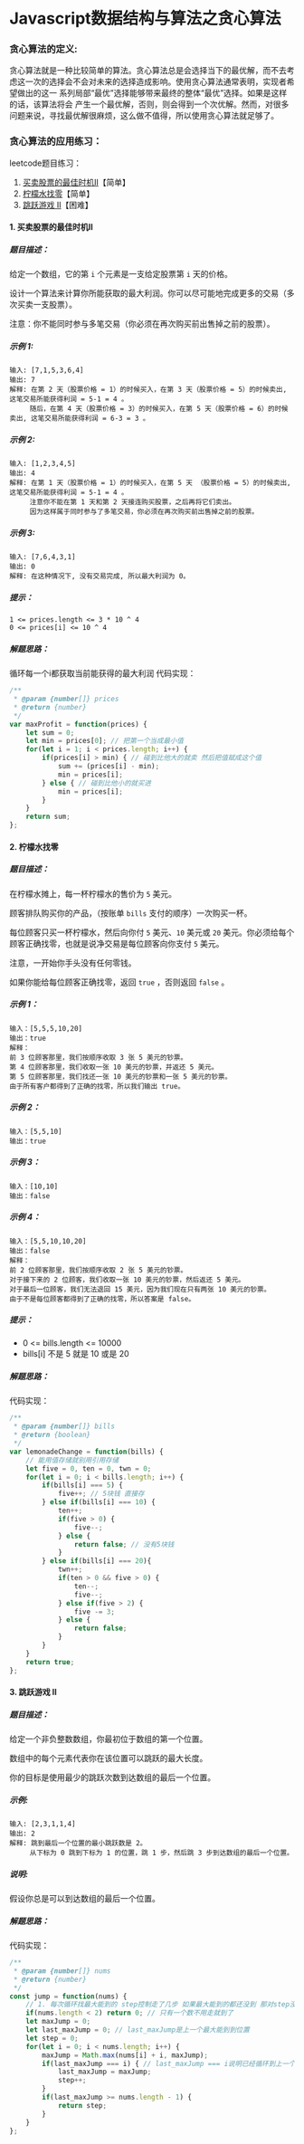 # Javascript数据结构与算法之贪心算法

### 贪心算法的定义:
贪心算法就是一种比较简单的算法。贪心算法总是会选择当下的最优解，而不去考虑这一次的选择会不会对未来的选择造成影响。使用贪心算法通常表明，实现者希望做出的这一 系列局部“最优”选择能够带来最终的整体“最优”选择。如果是这样的话，该算法将会 产生一个最优解，否则，则会得到一个次优解。然而，对很多问题来说，寻找最优解很麻烦，这么做不值得，所以使用贪心算法就足够了。

### 贪心算法的应用练习：
leetcode题目练习：

1. [买卖股票的最佳时机II](https://leetcode-cn.com/problems/best-time-to-buy-and-sell-stock-ii/)【简单】
2. [柠檬水找零](https://leetcode-cn.com/problems/lemonade-change/)【简单】
3. [跳跃游戏 II](https://leetcode-cn.com/problems/jump-game-ii/)【困难】

#### 1. 买卖股票的最佳时机II
##### 题目描述：
给定一个数组，它的第 `i` 个元素是一支给定股票第 `i` 天的价格。

设计一个算法来计算你所能获取的最大利润。你可以尽可能地完成更多的交易（多次买卖一支股票）。

注意：你不能同时参与多笔交易（你必须在再次购买前出售掉之前的股票）。

##### 示例 1:
````
输入: [7,1,5,3,6,4]
输出: 7
解释: 在第 2 天（股票价格 = 1）的时候买入，在第 3 天（股票价格 = 5）的时候卖出, 这笔交易所能获得利润 = 5-1 = 4 。
     随后，在第 4 天（股票价格 = 3）的时候买入，在第 5 天（股票价格 = 6）的时候卖出, 这笔交易所能获得利润 = 6-3 = 3 。
````
##### 示例 2:
````
输入: [1,2,3,4,5]
输出: 4
解释: 在第 1 天（股票价格 = 1）的时候买入，在第 5 天 （股票价格 = 5）的时候卖出, 这笔交易所能获得利润 = 5-1 = 4 。
     注意你不能在第 1 天和第 2 天接连购买股票，之后再将它们卖出。
     因为这样属于同时参与了多笔交易，你必须在再次购买前出售掉之前的股票。
````
##### 示例 3:
````
输入: [7,6,4,3,1]
输出: 0
解释: 在这种情况下, 没有交易完成, 所以最大利润为 0。
````

##### 提示：
````
1 <= prices.length <= 3 * 10 ^ 4
0 <= prices[i] <= 10 ^ 4
````

##### 解题思路：
循环每一个i都获取当前能获得的最大利润
代码实现：

````js
/**
 * @param {number[]} prices
 * @return {number}
 */
var maxProfit = function(prices) {
    let sum = 0;
    let min = prices[0]; // 把第一个当成最小值
    for(let i = 1; i < prices.length; i++) {
        if(prices[i] > min) { // 碰到比他大的就卖 然后把值赋成这个值
            sum += (prices[i] - min);
            min = prices[i];
        } else { // 碰到比他小的就买进
            min = prices[i];
        }
    }
    return sum;
};
````

#### 2. 柠檬水找零
##### 题目描述：
在柠檬水摊上，每一杯柠檬水的售价为 `5` 美元。

顾客排队购买你的产品，（按账单 `bills` 支付的顺序）一次购买一杯。

每位顾客只买一杯柠檬水，然后向你付 `5` 美元、`10` 美元或 `20` 美元。你必须给每个顾客正确找零，也就是说净交易是每位顾客向你支付 `5` 美元。

注意，一开始你手头没有任何零钱。

如果你能给每位顾客正确找零，返回 `true` ，否则返回 `false` 。

##### 示例 1：
````
输入：[5,5,5,10,20]
输出：true
解释：
前 3 位顾客那里，我们按顺序收取 3 张 5 美元的钞票。
第 4 位顾客那里，我们收取一张 10 美元的钞票，并返还 5 美元。
第 5 位顾客那里，我们找还一张 10 美元的钞票和一张 5 美元的钞票。
由于所有客户都得到了正确的找零，所以我们输出 true。
````
##### 示例 2：
````
输入：[5,5,10]
输出：true
````
##### 示例 3：
````
输入：[10,10]
输出：false
````
##### 示例 4：
````
输入：[5,5,10,10,20]
输出：false
解释：
前 2 位顾客那里，我们按顺序收取 2 张 5 美元的钞票。
对于接下来的 2 位顾客，我们收取一张 10 美元的钞票，然后返还 5 美元。
对于最后一位顾客，我们无法退回 15 美元，因为我们现在只有两张 10 美元的钞票。
由于不是每位顾客都得到了正确的找零，所以答案是 false。
````

##### 提示：

* 0 <= bills.length <= 10000
* bills[i] 不是 5 就是 10 或是 20 

##### 解题思路：

代码实现：
````js
/**
 * @param {number[]} bills
 * @return {boolean}
 */
var lemonadeChange = function(bills) {
    // 能用值存储就别用引用存储
    let five = 0, ten = 0, twn = 0;
    for(let i = 0; i < bills.length; i++) {
        if(bills[i] === 5) {
            five++; // 5块钱 直接存
        } else if(bills[i] === 10) {
            ten++;
            if(five > 0) {
                five--;
            } else {
                return false; // 没有5块钱
            }
        } else if(bills[i] === 20){
            twn++;
            if(ten > 0 && five > 0) {
                ten--;
                five--;
            } else if(five > 2) {
                five -= 3;
            } else {
                return false;
            }
        }
    }
    return true;
};
````

#### 3. 跳跃游戏 II
##### 题目描述：
给定一个非负整数数组，你最初位于数组的第一个位置。

数组中的每个元素代表你在该位置可以跳跃的最大长度。

你的目标是使用最少的跳跃次数到达数组的最后一个位置。

##### 示例:
````
输入: [2,3,1,1,4]
输出: 2
解释: 跳到最后一个位置的最小跳跃数是 2。
     从下标为 0 跳到下标为 1 的位置，跳 1 步，然后跳 3 步到达数组的最后一个位置。
````
##### 说明:

假设你总是可以到达数组的最后一个位置。

##### 解题思路：

代码实现：
````js
/**
 * @param {number[]} nums
 * @return {number}
 */
const jump = function(nums) {
    // 1. 每次循环找最大能到的 step控制走了几步 如果最大能到的都还没到 那对step没影响
    if(nums.length < 2) return 0; // 只有一个数不用走就到了
    let maxJump = 0;
    let last_maxJump = 0; // last_maxJump是上一个最大能到到位置
    let step = 0;
    for(let i = 0; i < nums.length; i++) {
        maxJump = Math.max(nums[i] + i, maxJump);
        if(last_maxJump === i) { // last_maxJump === i说明已经循环到上一个最大能到达的位置 step得加1了
            last_maxJump = maxJump;
            step++;
        }
        if(last_maxJump >= nums.length - 1) {
            return step;
        }
    }
};
````